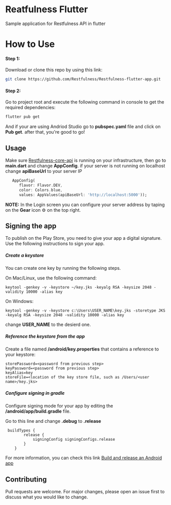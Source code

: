 # Reatfulness Flutter

Sample application for Restfulness API in flutter

# How to Use
#### Step 1:
Download or clone this repo by using this link:
```bash
git clone https://github.com/Restfulness/Restfulness-flutter-app.git
```
#### Step 2:
Go to project root and execute the following command in console to get the required dependencies:
```bash
flutter pub get 
```
And if your are using Andriod Studio go to __pubspec.yaml__ file and click on __Pub get__. after that, you're good to go!
## Usage
Make sure [Restfulness-core-api](https://github.com/Restfulness/Restfulness-core-api) is running on your infrastructure, then go to __main.dart__ and change __AppConfig__. if your server is not running on localhost change __apiBaseUrl__ to your server IP
```dart
   AppConfig(
      flavor: Flavor.DEV,
      color: Colors.blue,
      values: AppValues(apiBaseUrl: 'http://localhost:5000'));
```
__NOTE:__ In the Login screen you can configure your server address by taping on the __Gear__ icon :gear: on the top right.
## Signing the app
To publish on the Play Store, you need to give your app a digital signature. Use the following instructions to sign your app.
##### Create a keystore
You can create one key by running the following steps.

On Mac/Linux, use the following command:
```
keytool -genkey -v -keystore ~/key.jks -keyalg RSA -keysize 2048 -validity 10000 -alias key
```
On Windows:
```
keytool -genkey -v -keystore c:\Users\USER_NAME\key.jks -storetype JKS -keyalg RSA -keysize 2048 -validity 10000 -alias key
```
change __USER_NAME__ to the desierd one.
##### Reference the keystore from the app
Create a file named __<app dir>/android/key.properties__ that contains a reference to your keystore:
```
storePassword=<password from previous step>
keyPassword=<password from previous step>
keyAlias=key
storeFile=<location of the key store file, such as /Users/<user name>/key.jks>
```
##### Configure signing in gradle

Configure signing mode for your app by editing the __<app dir>/android/app/build.gradle__ file.

Go to this line and change __.debug__ to __.release__
```
 buildTypes {
        release {
            signingConfig signingConfigs.release
        }
    }
```

For more information, you can check this link [Build and release an Android app](https://flutter.dev/docs/deployment/android)
## Contributing
Pull requests are welcome. For major changes, please open an issue first to discuss what you would like to change.
